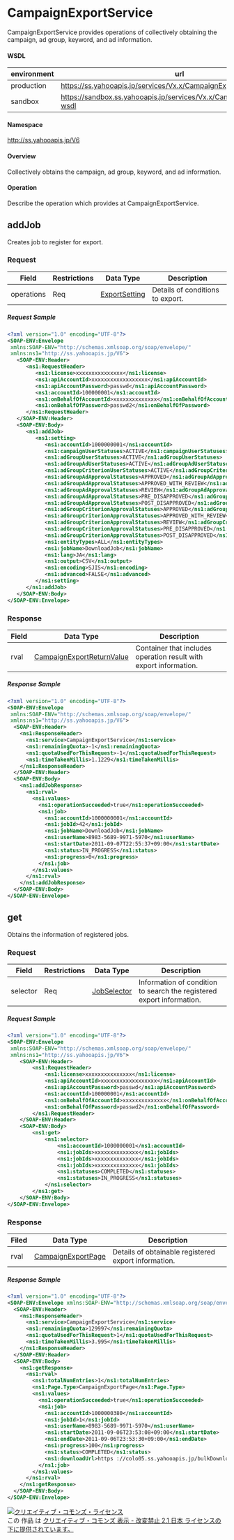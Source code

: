 # CampaignExportService
CampaignExportService provides operations of collectively obtaining the campaign, ad group, keyword, and ad information.

#### WSDL
| environment | url |
|---|---|
| production  | https://ss.yahooapis.jp/services/Vx.x/CampaignExportService?wsdl|
| sandbox  | https://sandbox.ss.yahooapis.jp/services/Vx.x/CampaignExportService?wsdl|]

#### Namespace
http://ss.yahooapis.jp/V6

#### Overview
Collectively obtains the campaign, ad group, keyword, and ad information.

#### Operation
Describe the operation which provides at CampaignExportService.

## addJob
Creates job to register for export.

### Request

| Field | Restrictions | Data Type | Description | 
|---|---|---|---|
| operations | Req | [ExportSetting](../data/ExportSetting.md) | Details of conditions to export. | 

##### Request Sample
```xml
<?xml version="1.0" encoding="UTF-8"?>
<SOAP-ENV:Envelope 
 xmlns:SOAP-ENV="http://schemas.xmlsoap.org/soap/envelope/" 
 xmlns:ns1="http://ss.yahooapis.jp/V6">
   <SOAP-ENV:Header>
      <ns1:RequestHeader>
         <ns1:license>xxxxxxxxxxxxxxx</ns1:license>
         <ns1:apiAccountId>xxxxxxxxxxxxxxxxxx</ns1:apiAccountId>
         <ns1:apiAccountPassword>passwd</ns1:apiAccountPassword>
         <ns1:accountId>100000001</ns1:accountId>
         <ns1:onBehalfOfAccountId>xxxxxxxxxxxxxx</ns1:onBehalfOfAccountId>
         <ns1:onBehalfOfPassword>passwd2</ns1:onBehalfOfPassword>
      </ns1:RequestHeader>
   </SOAP-ENV:Header>
   <SOAP-ENV:Body>
      <ns1:addJob>
         <ns1:setting>
            <ns1:accountId>1000000001</ns1:accountId>
            <ns1:campaignUserStatuses>ACTIVE</ns1:campaignUserStatuses>
            <ns1:adGroupUserStatuses>ACTIVE</ns1:adGroupUserStatuses>
            <ns1:adGroupAdUserStatuses>ACTIVE</ns1:adGroupAdUserStatuses>
            <ns1:adGroupCriterionUserStatuses>ACTIVE</ns1:adGroupCriterionUserStatuses>
            <ns1:adGroupAdApprovalStatuses>APPROVED</ns1:adGroupAdApprovalStatuses>
            <ns1:adGroupAdApprovalStatuses>APPROVED_WITH_REVIEW</ns1:adGroupAdApprovalStatuses>
            <ns1:adGroupAdApprovalStatuses>REVIEW</ns1:adGroupAdApprovalStatuses>
            <ns1:adGroupAdApprovalStatuses>PRE_DISAPPROVED</ns1:adGroupAdApprovalStatuses>
            <ns1:adGroupAdApprovalStatuses>POST_DISAPPROVED</ns1:adGroupAdApprovalStatuses>
            <ns1:adGroupCriterionApprovalStatuses>APPROVED</ns1:adGroupCriterionApprovalStatuses>
            <ns1:adGroupCriterionApprovalStatuses>APPROVED_WITH_REVIEW</ns1:adGroupCriterionApprovalStatuses>
            <ns1:adGroupCriterionApprovalStatuses>REVIEW</ns1:adGroupCriterionApprovalStatuses>
            <ns1:adGroupCriterionApprovalStatuses>PRE_DISAPPROVED</ns1:adGroupCriterionApprovalStatuses>
            <ns1:adGroupCriterionApprovalStatuses>POST_DISAPPROVED</ns1:adGroupCriterionApprovalStatuses>
            <ns1:entityTypes>ALL</ns1:entityTypes>
            <ns1:jobName>DownloadJob</ns1:jobName>
            <ns1:lang>JA</ns1:lang>
            <ns1:output>CSV</ns1:output>
            <ns1:encoding>SJIS</ns1:encoding>
            <ns1:advanced>FALSE</ns1:advanced>
         </ns1:setting>
      </ns1:addJob>
   </SOAP-ENV:Body>
</SOAP-ENV:Envelope>
```

### Response

| Field | Data Type | Description | 
|---|---|---|
| rval | [CampaignExportReturnValue](../data/CampaignExportReturnValue.md) | Container that includes operation result with export information. | 

##### Response Sample
```xml
<?xml version="1.0" encoding="UTF-8"?>
<SOAP-ENV:Envelope 
 xmlns:SOAP-ENV="http://schemas.xmlsoap.org/soap/envelope/" 
 xmlns:ns1="http://ss.yahooapis.jp/V6">
  <SOAP-ENV:Header>
    <ns1:ResponseHeader>
      <ns1:service>CampaignExportService</ns1:service>
      <ns1:remainingQuota>-1</ns1:remainingQuota>
      <ns1:quotaUsedForThisRequest>-1</ns1:quotaUsedForThisRequest>
      <ns1:timeTakenMillis>1.1229</ns1:timeTakenMillis>
    </ns1:ResponseHeader>
  </SOAP-ENV:Header>
  <SOAP-ENV:Body>
    <ns1:addJobResponse>
      <ns1:rval>
        <ns1:values>
          <ns1:operationSucceeded>true</ns1:operationSucceeded>
          <ns1:job>
            <ns1:accountId>1000000001</ns1:accountId>
            <ns1:jobId>42</ns1:jobId>
            <ns1:jobName>DownloadJob</ns1:jobName>
            <ns1:userName>8983-5689-9971-5970</ns1:userName>
            <ns1:startDate>2011-09-07T22:55:37+09:00</ns1:startDate>
            <ns1:status>IN_PROGRESS</ns1:status>
            <ns1:progress>0</ns1:progress>
          </ns1:job>
        </ns1:values>
      </ns1:rval>
    </ns1:addJobResponse>
  </SOAP-ENV:Body>
</SOAP-ENV:Envelope>
```

## get
Obtains the information of registered jobs.

### Request

| Field | Restrictions | Data Type | Description | 
|---|---|---|---|
| selector | Req | [JobSelector](../data/JobSelector.md) | Information of condition to search the registered export information. | 

##### Request Sample
```xml
<?xml version="1.0" encoding="UTF-8"?>
<SOAP-ENV:Envelope
 xmlns:SOAP-ENV="http://schemas.xmlsoap.org/soap/envelope/"
 xmlns:ns1="http://ss.yahooapis.jp/V6">
    <SOAP-ENV:Header>
        <ns1:RequestHeader>
            <ns1:license>xxxxxxxxxxxxxxx</ns1:license>
            <ns1:apiAccountId>xxxxxxxxxxxxxxxxxx</ns1:apiAccountId>
            <ns1:apiAccountPassword>passwd</ns1:apiAccountPassword>
            <ns1:accountId>100000001</ns1:accountId>
            <ns1:onBehalfOfAccountId>xxxxxxxxxxxxxx</ns1:onBehalfOfAccountId>
            <ns1:onBehalfOfPassword>passwd2</ns1:onBehalfOfPassword>
        </ns1:RequestHeader>
    </SOAP-ENV:Header>
    <SOAP-ENV:Body>
        <ns1:get>
            <ns1:selector>
                <ns1:accountId>1000000001</ns1:accountId>
                <ns1:jobIds>xxxxxxxxxxxxxx</ns1:jobIds>
                <ns1:jobIds>xxxxxxxxxxxxxx</ns1:jobIds>
                <ns1:jobIds>xxxxxxxxxxxxxx</ns1:jobIds>
                <ns1:statuses>COMPLETED</ns1:statuses>
                <ns1:statuses>IN_PROGRESS</ns1:statuses>
            </ns1:selector>
        </ns1:get>
    </SOAP-ENV:Body>
</SOAP-ENV:Envelope>
```

### Response

| Filed | Data Type | Description | 
|---|---|---|
| rval | [CampaignExportPage](../data/CampaignExportPage.md) | Details of obtainable registered export information. | 

##### Response Sample
```xml
<?xml version="1.0" encoding="UTF-8"?>
<SOAP-ENV:Envelope xmlns:SOAP-ENV="http://schemas.xmlsoap.org/soap/envelope/" xmlns:ns1="http://ss.yahooapis.jp/V6">
  <SOAP-ENV:Header>
    <ns1:ResponseHeader>
      <ns1:service>CampaignExportService</ns1:service>
      <ns1:remainingQuota>129997</ns1:remainingQuota>
      <ns1:quotaUsedForThisRequest>1</ns1:quotaUsedForThisRequest>
      <ns1:timeTakenMillis>3.995</ns1:timeTakenMillis>
    </ns1:ResponseHeader>
  </SOAP-ENV:Header>
  <SOAP-ENV:Body>
    <ns1:getResponse>
      <ns1:rval>
        <ns1:totalNumEntries>1</ns1:totalNumEntries>
        <ns1:Page.Type>CampaignExportPage</ns1:Page.Type>
        <ns1:values>
          <ns1:operationSucceeded>true</ns1:operationSucceeded>
          <ns1:job>
            <ns1:accountId>1000000380</ns1:accountId>
            <ns1:jobId>1</ns1:jobId>
            <ns1:userName>8983-5689-9971-5970</ns1:userName>
            <ns1:startDate>2011-09-06T23:53:08+09:00</ns1:startDate>
            <ns1:endDate>2011-09-06T23:53:30+09:00</ns1:endDate>
            <ns1:progress>100</ns1:progress>
            <ns1:status>COMPLETED</ns1:status>
            <ns1:downloadUrl>https ://colo05.ss.yahooapis.jp/bulkDownload/V6/download/XXXXXXXXXXXXXXXXXXXXXXXXXXXXXXXXXXXXXXXXXXXXXXXXXXXXXXX</ns1:downloadUrl>
          </ns1:job>
        </ns1:values>
      </ns1:rval>
    </ns1:getResponse>
  </SOAP-ENV:Body>
</SOAP-ENV:Envelope>
```

<a rel="license" href="http://creativecommons.org/licenses/by-nd/2.1/jp/"><img alt="クリエイティブ・コモンズ・ライセンス" style="border-width:0" src="https://i.creativecommons.org/l/by-nd/2.1/jp/88x31.png" /></a><br />この 作品 は <a rel="license" href="http://creativecommons.org/licenses/by-nd/2.1/jp/">クリエイティブ・コモンズ 表示 - 改変禁止 2.1 日本 ライセンスの下に提供されています。</a>
